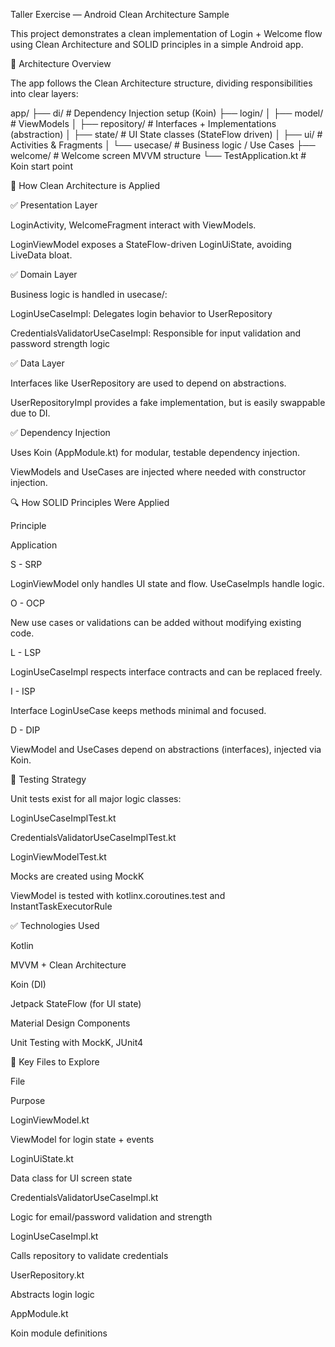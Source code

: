 Taller Exercise — Android Clean Architecture Sample

This project demonstrates a clean implementation of Login + Welcome flow using Clean Architecture and SOLID principles in a simple Android app.

🧱 Architecture Overview

The app follows the Clean Architecture structure, dividing responsibilities into clear layers:

app/
├── di/                    # Dependency Injection setup (Koin)
├── login/
│   ├── model/            # ViewModels
│   ├── repository/       # Interfaces + Implementations (abstraction)
│   ├── state/            # UI State classes (StateFlow driven)
│   ├── ui/               # Activities & Fragments
│   └── usecase/          # Business logic / Use Cases
├── welcome/              # Welcome screen MVVM structure
└── TestApplication.kt    # Koin start point

🧩 How Clean Architecture is Applied

✅ Presentation Layer

LoginActivity, WelcomeFragment interact with ViewModels.

LoginViewModel exposes a StateFlow-driven LoginUiState, avoiding LiveData bloat.

✅ Domain Layer

Business logic is handled in usecase/:

LoginUseCaseImpl: Delegates login behavior to UserRepository

CredentialsValidatorUseCaseImpl: Responsible for input validation and password strength logic

✅ Data Layer

Interfaces like UserRepository are used to depend on abstractions.

UserRepositoryImpl provides a fake implementation, but is easily swappable due to DI.

✅ Dependency Injection

Uses Koin (AppModule.kt) for modular, testable dependency injection.

ViewModels and UseCases are injected where needed with constructor injection.

🔍 How SOLID Principles Were Applied

Principle

Application

S - SRP

LoginViewModel only handles UI state and flow. UseCaseImpls handle logic.

O - OCP

New use cases or validations can be added without modifying existing code.

L - LSP

LoginUseCaseImpl respects interface contracts and can be replaced freely.

I - ISP

Interface LoginUseCase keeps methods minimal and focused.

D - DIP

ViewModel and UseCases depend on abstractions (interfaces), injected via Koin.

🧪 Testing Strategy

Unit tests exist for all major logic classes:

LoginUseCaseImplTest.kt

CredentialsValidatorUseCaseImplTest.kt

LoginViewModelTest.kt

Mocks are created using MockK

ViewModel is tested with kotlinx.coroutines.test and InstantTaskExecutorRule

✅ Technologies Used

Kotlin

MVVM + Clean Architecture

Koin (DI)

Jetpack StateFlow (for UI state)

Material Design Components

Unit Testing with MockK, JUnit4

📂 Key Files to Explore

File

Purpose

LoginViewModel.kt

ViewModel for login state + events

LoginUiState.kt

Data class for UI screen state

CredentialsValidatorUseCaseImpl.kt

Logic for email/password validation and strength

LoginUseCaseImpl.kt

Calls repository to validate credentials

UserRepository.kt

Abstracts login logic

AppModule.kt

Koin module definitions
